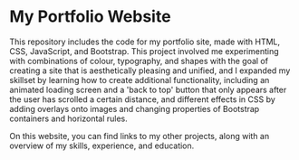 My Portfolio Website
====================

This repository includes the code for my portfolio site, made with HTML, CSS, JavaScript, and Bootstrap. This project involved me experimenting with combinations of colour, typography, and shapes with the goal of creating a site that is aesthetically pleasing and unified, and I expanded my skillset by learning how to create additional functionality, including an animated loading screen and a 'back to top' button that only appears after the user has scrolled a certain distance, and different effects in CSS by adding overlays onto images and changing properties of Bootstrap containers and horizontal rules.

On this website, you can find links to my other projects, along with an overview of my skills, experience, and education.
